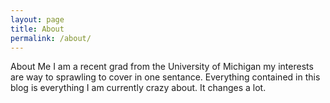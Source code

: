 ```yaml
---
layout: page
title: About
permalink: /about/
---
```

About Me
I am a recent grad from the University of Michigan my interests are way to sprawling to cover in one sentance. Everything contained in this blog is everything I am currently crazy about. It changes a lot.
